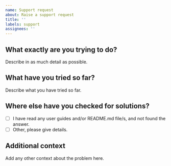 ```yaml
---
name: Support request
about: Raise a support request
title: ''
labels: support
assignees: ''
---
```


## What exactly are you trying to do?

Describe in as much detail as possible.

## What have you tried so far?

Describe what you have tried so far.

## Where else have you checked for solutions?

* [ ] I have read any user guides and/or README.md file/s, and not found the answer.
* [ ] Other, please give details.

## Additional context

Add any other context about the problem here.
